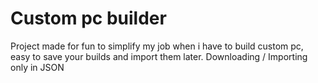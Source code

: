 # Custom pc builder
Project made for fun to simplify my job when i have to build custom pc, easy to save your builds and import them later. 
Downloading / Importing only in JSON
